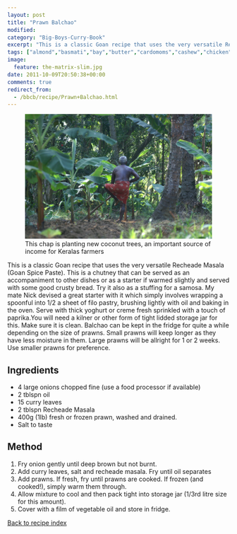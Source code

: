 ```yaml
---
layout: post
title: "Prawn Balchao"
modified:
category: "Big-Boys-Curry-Book"
excerpt: "This is a classic Goan recipe that uses the very versatile Recheade Masala (Goan Spice"
tags: ["almond","basmati","bay","butter","cardomoms","cashew","chicken","cinnamon","cloves","cumin","ghee","lamb","mace","nuts","pepper","rice","saffron","turmeric"]
image:
  feature: the-matrix-slim.jpg
date: 2011-10-09T20:50:38+00:00
comments: true
redirect_from: 
  - /bbcb/recipe/Prawn+Balchao.html
---
```


<figure>
	<a href="/images/bbcb/pict2267.jpg" alt="Kerala, India" title="Kerala, India &#169; Ashley Kitson 12/09/2011"><img src="/images/bbcb/pict2267.jpg"/></a>
	<figcaption>This chap is planting new coconut trees, an important source of income for Keralas farmers</figcaption>
</figure>

This is a classic Goan recipe that uses the very versatile Recheade Masala (Goan Spice Paste). This is a chutney that can be served as an accompaniment to other dishes or as a starter if warmed slightly and served with some good crusty bread. Try it also as a stuffing for a samosa. My mate Nick devised a great starter with it which simply involves wrapping a spoonful into 1/2 a sheet of filo pastry, brushing lightly with oil and baking in the oven. Serve with thick yoghurt or creme fresh sprinkled with a touch of paprika.You will need a kilner or other form of tight lidded storage jar for this. Make sure it is clean. Balchao can be kept in the fridge for quite a while depending on the size of prawns. Small prawns will keep longer as they have less moisture in them. Large prawns will be allright for 1 or 2 weeks. Use smaller prawns for preference.
        
## Ingredients
        
<ul><li>4 large onions chopped fine (use a food processor if available)</li><li>2 tblspn oil</li><li>15 curry leaves</li><li>2 tblspn Recheade Masala</li><li>400g (1lb) fresh or frozen prawn, washed and drained.</li><li>Salt to taste</li></ul>
        
## Method

<ol><li>Fry onion gently until deep brown but not burnt.</li><li>Add curry leaves, salt and recheade masala. Fry until oil separates</li><li>Add prawns. If fresh, fry until prawns are cooked. If frozen (and cooked!), simply warm them through.</li><li>Allow mixture to cool and then pack tight into storage jar (1/3rd litre size for this amount).</li><li>Cover with a film of vegetable oil and store in fridge.</li></ol>   

<a href="/bbcb">Back to recipe index</a>      